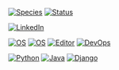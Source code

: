 [![Species](https://img.shields.io/badge/Species-Homo_sapiens-success?style=flat-square&logo=mailchimp&logoColor=white)](https://en.wikipedia.org/wiki/Homo_sapiens)
[![Status](https://img.shields.io/badge/Status-Stable-success?style=flat-square&logo=gravatar&logoColor=white)](https://en.wikipedia.org/wiki/Life)

[![LinkedIn](https://img.shields.io/badge/LinkedIn-IgorBrinker-informational?style=flat-square&logo=linkedin&logoColor=white)](https://www.linkedin.com/in/igorbrinker/)

[![OS](https://img.shields.io/badge/OS-Windows-informational?style=flat-square&logo=Windows&logoColor=white)](https://en.wikipedia.org/wiki/Microsoft_Windows)
[![OS](https://img.shields.io/badge/OS-Linux-informational?style=flat-square&logo=linux&logoColor=white)](https://en.wikipedia.org/wiki/Linux)
[![Editor](https://img.shields.io/badge/Editor-VSCode-blue?style=flat-square&logo=visual-studio-code&logoColor=white)](https://code.visualstudio.com/)
[![DevOps](https://img.shields.io/badge/Azure-DevOps-teal?style=flat-square&logo=windows&Color=white)](https://azure.microsoft.com/pt-br/services/devops/)

[![Python](https://img.shields.io/badge/Python-teal?style=flat-square&logo=python&logoColor=white)](https://www.python.org/)
[![Java](https://img.shields.io/badge/Java-success?style=flat-square&logo=java&logoColor=white)](https://vuejs.org/)
[![Django](https://img.shields.io/badge/Python_framework-Django-teal?style=flat-square&logo=python&logoColor=white)](https://www.djangoproject.com/)



